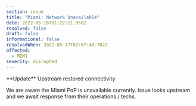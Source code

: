 ```yaml
---
section: issue
title: "Miami: Network Unavailable"
date: 2022-05-16T01:22:11.958Z
resolved: false
draft: false
informational: false
resolvedWhen: 2022-05-17T02:07:48.702Z
affected:
  - MIM1
severity: disrupted
---
```

\*\*Update\*\* Upstream restored connectivity



We are aware the Miami PoP is unavailable currently. Issue looks upstream and we await response from their operations / techs.